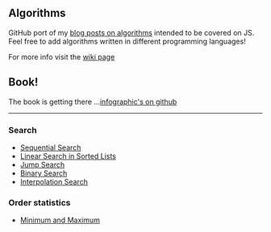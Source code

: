 ## Algorithms

GitHub port of my [blog posts on algorithms](http://www.stoimen.com/blog/category/algorithms/) intended to be covered on JS. Feel free to add algorithms written in different programming languages!

For more info visit the [wiki page](https://github.com/stoimen/algorithms/wiki)

## Book!

The book is getting there ...[infographic's on github](https://github.com/stoimen/infographics)

***

### Search

* [Sequential Search](https://github.com/stoimen/algorithms/wiki/Sequential-Search)
* [Linear Search in Sorted Lists](https://github.com/stoimen/algorithms/wiki/Linear-Search-in-Sorted-Lists)
* [Jump Search](https://github.com/stoimen/algorithms/wiki/Jump-Search)
* [Binary Search](https://github.com/stoimen/algorithms/wiki/Binary-Search)
* [Interpolation Search](https://github.com/stoimen/algorithms/wiki/Interpolation-Search)

### Order statistics

* [Minimum and Maximum](https://github.com/stoimen/algorithms/wiki/Minimum-and-Maximum)
